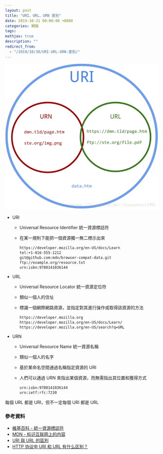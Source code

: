```yaml
---
layout: post
title: "URI、URL、URN 差別"
date: 2019-10-31 00:00:00 +0800
categories: 網路
tags:
mathjax: true
description: ""
redirect_from: 
  - "/2019/10/30/URI-URL-URN-差別/"
---
```


![](/assets/img/posts/9Lrn7Uz.png)

- URI

  - Universal Resource Identifier 統一資源標誌符
  - 在某一規則下能把一個資源獨一無二標示出來

    ```
    https://developer.mozilla.org/en-US/docs/Learn
    tel:+1-816-555-1212
    git@github.com:mdn/browser-compat-data.git
    ftp://example.org/resource.txt
    urn:isbn:9780141036144
    ```

- URL

  - Universal Resource Locator 統一資源定位符
  - 類似一個人的住址
  - 標識一個網際網路資源，並指定對其進行操作或取得該資源的方法

    ```
    https://developer.mozilla.org
    https://developer.mozilla.org/en-US/docs/Learn/
    https://developer.mozilla.org/en-US/search?q=URL
    ```

- URN

  - Universal Resource Name 統一資源名稱
  - 類似一個人的名字
  - 基於某命名空間通過名稱指定資源的 URI
  - 人們可以通過 URN 來指出某個資源，而無需指出其位置和獲得方式

    ```
    urn:isbn:9780141036144
    urn:ietf:rfc:7230
    ```

每個 URL 都是 URI，但不一定每個 URI 都是 URL

### 參考資料

- [維基百科 - 統一資源標誌符](https://zh.wikipedia.org/wiki/%E7%BB%9F%E4%B8%80%E8%B5%84%E6%BA%90%E6%A0%87%E5%BF%97%E7%AC%A6)
- [MDN - 标识互联网上的内容](https://developer.mozilla.org/zh-CN/docs/Web/HTTP/Basics_of_HTTP/Identifying_resources_on_the_Web)
- [URI 與 URL 的區別](https://www.itread01.com/content/1541700250.html)
- [HTTP 协议中 URI 和 URL 有什么区别？](https://www.zhihu.com/question/21950864)
